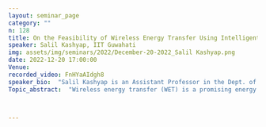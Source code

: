 ```yaml
---
layout: seminar_page
category: ""
n: 128
title: On the Feasibility of Wireless Energy Transfer Using Intelligent Reflecting Surface in Next Generation IoT Networks.
speaker: Salil Kashyap, IIT Guwahati
img: assets/img/seminars/2022/December-20-2022_Salil Kashyap.png
date: 2022-12-20 17:00:00 
Venue: 
recorded_video: FnHYaAIdgh8
speaker_bio:  "Salil Kashyap is an Assistant Professor in the Dept. of Electronics and Electrical Eng. at IIT Guwahati. Before joining IIT Guwahati, he was a senior DSP Engineer at Marvell where he designed physical layer algorithms for next generation WLANs (IEEE 802.11ax). Prior to that, he was a post-doctoral researcher at Linköping University, Sweden. He received his PhD from IISc Bangalore, M.Tech from IIT Guwahati and B.Tech from NERIST. His research spans areas of wireless communications, networks and signal processing with emphasis on mathematical modeling, performance analysis and algorithm design for 5G and beyond 5G cellular communication systems." 
Topic_abstract:  "Wireless energy transfer (WET) is a promising energy harvesting technology in which the sensor node harvests energy from electromagnetic radiations instead of traditional wired energy sources. However, there are several design challenges that must be addressed in order to implement WET efficiently. Firstly, only a very small fraction of the energy radiated by the source can actually be harvested by the sensor node due to severe path loss. Secondly, the receive power levels that are suitable for reliable data transfer and decoding in conventional wireless communication may not be sufficient for activating the harvester in these sensors. Thirdly, design of WET systems must ensure that the sensors harvest more than what they consume in tasks related to uplink channel estimation, sensing, computation and communication. In order to tackle these challenges mentioned above, intelligent reflecting surface (IRS), which comprises of an array of low cost reflecting elements that are passive in nature and do not require dedicated radio-frequency (RF) chains can be used. Each of these elements in an IRS is capable of inducing changes in amplitude and phase of the incident electromagnetic signal. And by appropriately programming these reflecting elements, constructive interference-aided boost in the strength of the received signal can be obtained. This talk will elucidate feasibility of WET using IRS. Specifically, we will focus on a wireless scenario where the source is equipped with multiple antennas but a single RF chain (to reduce cost, power consumption and hardware complexity) and is assisted by an IRS to transfer energy wirelessly to a sensor node. For this model, we will first discuss a near-optimal antenna selection and passive beamforming strategy that requires fewer pilot transmissions to obtain channel state information (CSI), thus increasing the time available for WET in a coherence interval. We will then discuss the outage analysis with both perfect and imperfect CSI to obtain insights into WET system design. Extensions to performance of WET under subset AS, discrete phase shifts at IRS, multi-user scenario and spatial correlation will also be presented. We will present results to illustrate that we can trade-off active RF chains at the source with passive elements at IRS to obtain improved performance both in terms of outage probability and power transfer efficiency."



---
```



